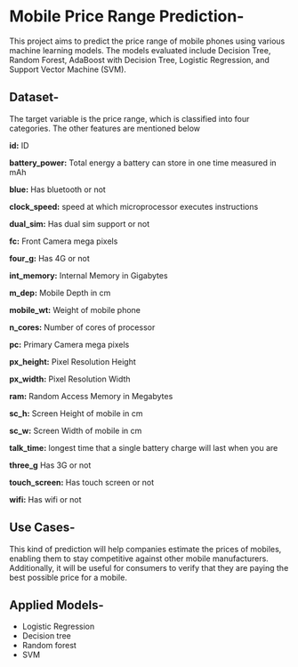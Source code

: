 # Mobile Price Range Prediction-

This project aims to predict the price range of mobile phones using various machine learning models. The models evaluated include Decision Tree, Random Forest, AdaBoost with Decision Tree, Logistic Regression, and Support Vector Machine (SVM).

## Dataset-

The target variable is the price range, which is classified into four categories. The other features are mentioned below

**id:** ID

**battery_power:** Total energy a battery can store in one time measured in mAh

**blue:** Has bluetooth or not

**clock_speed:** speed at which microprocessor executes instructions

**dual_sim:** Has dual sim support or not

**fc:** Front Camera mega pixels

**four_g:** Has 4G or not

**int_memory:** Internal Memory in Gigabytes

**m_dep:** Mobile Depth in cm

**mobile_wt:** Weight of mobile phone

**n_cores:** Number of cores of processor

**pc:** Primary Camera mega pixels

**px_height:** Pixel Resolution Height

**px_width:** Pixel Resolution Width

**ram:** Random Access Memory in Megabytes

**sc_h:** Screen Height of mobile in cm

**sc_w:** Screen Width of mobile in cm

**talk_time:** longest time that a single battery charge will last when you are

**three_g** Has 3G or not

**touch_screen:** Has touch screen or not

**wifi:** Has wifi or not


## Use Cases-

This kind of prediction will help companies estimate the prices of mobiles, enabling them to stay competitive against other mobile manufacturers. Additionally, it will be useful for consumers to verify that they are paying the best possible price for a mobile. 


## Applied Models-

* Logistic Regression
* Decision tree
* Random forest
* SVM
